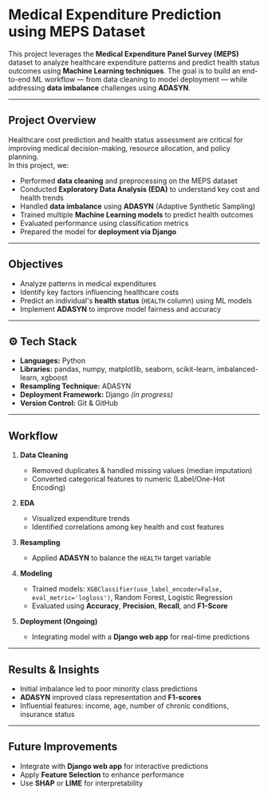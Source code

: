 # Medical Expenditure Prediction using MEPS Dataset

This project leverages the **Medical Expenditure Panel Survey (MEPS)** dataset to analyze healthcare expenditure patterns and predict health status outcomes using **Machine Learning techniques**. The goal is to build an end-to-end ML workflow — from data cleaning to model deployment — while addressing **data imbalance** challenges using **ADASYN**.

---

## Project Overview

Healthcare cost prediction and health status assessment are critical for improving medical decision-making, resource allocation, and policy planning.  
In this project, we:

- Performed **data cleaning** and preprocessing on the MEPS dataset  
- Conducted **Exploratory Data Analysis (EDA)** to understand key cost and health trends  
- Handled **data imbalance** using **ADASYN** (Adaptive Synthetic Sampling)  
- Trained multiple **Machine Learning models** to predict health outcomes  
- Evaluated performance using classification metrics  
- Prepared the model for **deployment via Django**

---

## Objectives

- Analyze patterns in medical expenditures  
- Identify key factors influencing healthcare costs  
- Predict an individual's **health status** (`HEALTH` column) using ML models  
- Implement **ADASYN** to improve model fairness and accuracy  

---

## ⚙️ Tech Stack

- **Languages:** Python
- **Libraries:** pandas, numpy, matplotlib, seaborn, scikit-learn, imbalanced-learn, xgboost  
- **Resampling Technique:** ADASYN  
- **Deployment Framework:** Django *(in progress)*  
- **Version Control:** Git & GitHub  

---

## Workflow

1. **Data Cleaning**
   - Removed duplicates & handled missing values (median imputation)
   - Converted categorical features to numeric (Label/One-Hot Encoding)

2. **EDA**
   - Visualized expenditure trends
   - Identified correlations among key health and cost features

3. **Resampling**
   - Applied **ADASYN** to balance the `HEALTH` target variable

4. **Modeling**
   - Trained models: `XGBClassifier(use_label_encoder=False, eval_metric='logloss')`, Random Forest, Logistic Regression
   - Evaluated using **Accuracy**, **Precision**, **Recall**, and **F1-Score**

5. **Deployment (Ongoing)**
   - Integrating model with a **Django web app** for real-time predictions

---

## Results & Insights

- Initial imbalance led to poor minority class predictions  
- **ADASYN** improved class representation and **F1-scores**  
- Influential features: income, age, number of chronic conditions, insurance status  

---

## Future Improvements

- Integrate with **Django web app** for interactive predictions  
- Apply **Feature Selection** to enhance performance  
- Use **SHAP** or **LIME** for interpretability  
